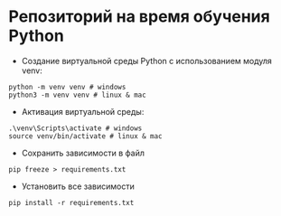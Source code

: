 # Репозиторий на время обучения  Python

* Создание виртуальной среды Python с использованием модуля venv:
```
python -m venv venv # windows 
python3 -m venv venv # linux & mac 
```
* Активация виртуальной среды:
```
.\venv\Scripts\activate # windows
source venv/bin/activate # linux & mac
```
* Cохранить зависимости в файл 
```
pip freeze > requirements.txt 
```

* Установить все зависимости 
```
pip install -r requirements.txt
```